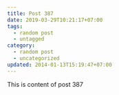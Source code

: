 ```yaml
---
title: Post 387
date: 2019-03-29T10:21:17+07:00
tags:
  - random post
  - untagged
category:
  - random post
  - uncategorized
updated: 2014-01-13T15:19:47+07:00
---
```

This is content of post 387